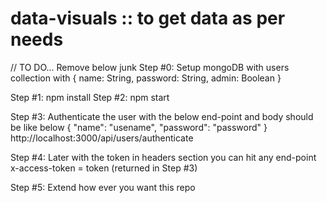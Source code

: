 # data-visuals :: to get data as per needs

// TO DO... Remove below junk
Step #0: Setup mongoDB with users collection with 
            { name: String, password: String, admin: Boolean }

Step #1: npm install
Step #2: npm start

Step #3: Authenticate the user with the below end-point and body should be like below
            { "name": "usename", "password": "password" }
            http://localhost:3000/api/users/authenticate

Step #4: Later with the token in headers section you can hit any end-point
            x-access-token = token (returned in Step #3)

Step #5: Extend how ever you want this repo